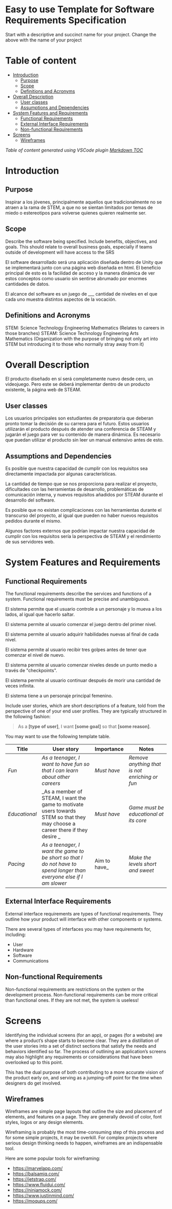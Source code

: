 # Easy to use Template for Software Requirements Specification
Start with a descriptive and succinct name for your project. Change the above with the name of your project

# Table of content

- [Introduction](#introduction)
    - [Purpose](#purpose)
    - [Scope](#scope)
    - [Definitions and Acronyms](#definitions-and-acronyms)
- [Overall Description](#overall-description)
    - [User classes](#user-classes)
    - [Assumptions and Dependencies](#assumptions-and-dependencies)
- [System Features and Requirements](#system-features-and-requirements)
    - [Functional Requirements](#functional-requirements)
    - [External Interface Requirements](#external-interface-requirements)
    - [Non-functional Requirements](#non-functional-requirements)
- [Screens](#screens)
    - [Wireframes](#wireframes)

_Table of content generated using VSCode plugin [Markdown TOC](https://marketplace.visualstudio.com/items?itemName=AlanWalk.markdown-toc)_

# Introduction

## Purpose
Inspirar a los jóvenes, principalmente aquellos que tradicionalmente no se atraen a la rama de STEM, a que no se sientan limitados por temas de miedo o estereotipos para volverse quienes quieren realmente ser. 

## Scope
Describe the software being specified. Include benefits, objectives, and goals. This should relate to overall business goals, especially if teams outside of development will have access to the SRS

El software desarrollado será una aplicación diseñada dentro de Unity que se implementará junto con una página web diseñada en html. El beneficio principal de esto es la facilidad de acceso y la manera dinámica de ver estos conceptos como usuario sin sentirse abrumado por enormes cantidades de datos.

El alcance del software es un juego de ___ cantidad de niveles en el que cada uno muestra distintos aspectos de la vocación.

## Definitions and Acronyms
STEM: Science Technology Engineering Mathematics (Relates to careers in those branches)
STEAM: Science Technology Engineering Arts Mathematics (Organization with the purpose of bringing not only art into STEM but introducing it to those who normally stray away from it)

# Overall Description
El producto diseñado en sí será completamente nuevo desde cero, un videojuego. Pero este se deberá implementar dentro de un producto existente, la página web de STEAM.

## User classes
Los usuarios principales son estudiantes de preparatoria que deberan pronto tomar la decisión de su carrera para el futuro. Estos usuarios utilizarán el producto después de atender una conferencia de STEAM y jugarán el juego para ver su contenido de manera dinámica. Es necesario que puedan utilizar el producto sin leer un manual extensivo antes de esto.

## Assumptions and Dependencies
Es posible que nuestra capacidad de cumplir con los requisitos sea directamente impactada por algunas características.

La cantidad de tiempo que se nos proporciona para realizar el proyecto, dificultades con las herramientas de desarrollo, problemáticas de comunicación interna, y nuevos requisitos añadidos por STEAM durante el desarrollo del software.

Es posible que no existan complicaciones con las herramientas durante el transcurso del proyecto, al igual que pueden no haber nuevos requisitos pedidos durante el mismo.

Algunos factores externos que podrían impactar nuestra capacidad de cumplir con los requisitos sería la perspectiva de STEAM y el rendimiento de sus servidores web.

# System Features and Requirements


## Functional Requirements
The functional requirements describe the services and functions of a system. Functional requirements must be precise and unambiguous.

El sistema permite que el usuario controle a un personaje y lo mueva a los lados, al igual que hacerlo saltar.

El sistema permite al usuario comenzar el juego dentro del primer nivel.

El sistema permite al usuario adquirir habilidades nuevas al final de cada nivel.

El sistema permite al usuario recibir tres golpes antes de tener que comenzar el nivel de nuevo.

El sistema permite al usuario comenzar niveles desde un punto medio a través de "checkpoints".

El sistema permite al usuario continuar después de morir una cantidad de veces infinita. 

El sistema tiene a un personaje principal femenino.


Include user stories, which are short descriptions of a feature, told from the perspective of one of your end user profiles. They are typically structured in the following fashion:

> As a __[type of user]__, I want __[some goal]__ so that __[some reason]__.

You may want to use the following template table.

|Title|User story|Importance|Notes|
|---|---|---|---|
|_Fun_|_As a teenager, I want to have fun so that I can learn about other careers_|_Must have_|_Remove anything that is not enriching or fun_|
|_Educational_|_As a member of STEAM, I want the game to motivate users towards STEM so that they may choose a career there if they desire _|_Must have_|_Game must be educational at its core_|
|_Pacing_|_As a teenager, I want the game to be short so that I do not have to spend longer than everyone else if I am slower_|Aim to have_|_Make the levels short and sweet_|

## External Interface Requirements
External interface requirements are types of functional requirements. They outline how your product will interface with other components or systems.

There are several types of interfaces you may have requirements for, including:
- User
- Hardware
- Software
- Communications

## Non-functional Requirements
Non-functional requirements are restrictions on the system or the development process. Non-functional requirements can be more critical than functional ones. If they are not met, the system is useless!

# Screens
Identifying the individual screens (for an app), or pages (for a website) are where a product’s shape starts to become clear. They are a distillation of the user stories into a set of distinct sections that satisfy the needs and behaviors identified so far. The process of outlining an application’s screens may also highlight any requirements or considerations that have been overlooked up to this point.

This has the dual purpose of both contributing to a more accurate vision of the product early on, and serving as a jumping-off point for the time when designers do get involved.

## Wireframes
Wireframes are simple page layouts that outline the size and placement of elements, and features on a page. They are generally devoid of color, font styles, logos or any design elements.

Wireframing is probably the most time-consuming step of this process and for some simple projects, it may be overkill. For complex projects where serious design thinking needs to happen, wireframes are an indispensable tool.

Here are some popular tools for wireframing:
- https://marvelapp.com/  
- https://balsamiq.com/ 
- https://jetstrap.com/ 
- https://www.fluidui.com/ 
- https://ninjamock.com/ 
- https://www.justinmind.com/ 
- https://moqups.com/
